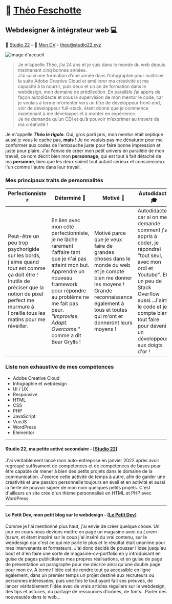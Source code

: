 # :briefcase: [Théo Feschotte](https://theo-feschotte.me/ "Mon LinkedIn")

## Webdesigner & intégrateur web :computer:
:link: [Studio 22](https://studio22.xyz/ "Ma petite auto-entreprise") - :green_book: [Mon CV](https://shared-assets.adobe.com/link/be912878-2ac8-42c6-658c-de7d85a58b3d/ "Beau petit pdf") - [theo@studio22.xyz](mailto:theo@studio22.xyz "Mon email pro")

![Image d'accueil](https://repository-images.githubusercontent.com/522599083/6ea02772-9175-47cd-bf58-9be98b726cef)

> Je m’appelle Théo, j’ai 24 ans et je suis dans le monde du web depuis maintenant cinq bonnes années.  
J’ai suivi une formation d’une année dans l’Infographie pour maîtriser la suite Adobe Creative Cloud et améliorer ma créativité et ma capacité à la nourrir, puis deux et un an de formation dans le webdesign, mon domaine de prédilection. En parallèle j’ai appris de façon autodidacte et sous la supervision de mon mentor le code, car je voulais à terme m’orienter vers un titre de développeur front-end, voir de développeur full-stack, étant donné que je commence maintenant à me développer et à monter en expérience.  
Je ne demande qu’un CDI et qu’à pouvoir m’exprimer au travers de ma créativité !

Je m'appelle ***Théo le rigolo***. Oui, gros parti pris, mon mentor était septique aussi je vous le cache pas, **mais** ! Je ne voulais pas me dénaturer pour me conformer aux codes de l'embauche juste pour faire bonne impression et juste pour plaire. J'ai l'envie de créer mon petit univers en parallèle de mon travail, ce nom décrit bien mon **personnage**, qui est tout à fait détaché de ma **personne**, bien que les deux soient tout autant sérieux et conscienceux l'un comme l'autre dans leur travail.

### Mes principaux traits de personnalités
| Perfectionniste :star: | Déterminé :dart: | Motivé :rocket: | Autodidacte :mortar_board: | Autonome :repeat: |
| ----------- | ----------- | ----------- | ----------- | ----------- |
| Peut-être un peu trop psychorigide sur les bords, j'aime quand tout est comme ça doit être ! Inutile de préciser que la notion de pixel perfect me murmure à l'oreille tous les matins pour me réveiller. | En lien avec mon côté perfectionniste, je ne lâche rarement l'affaire tant que je n'ai pas atteint mon but. Apprendre un nouveau framework pour répondre au problème ne me fait pas peur. *"Improvise. Adapt. Overcome."* comme a dit Bear Grylls ! | Motivé parce que je veux faire de grandes choses dans le monde du web et je compte bien me donner les moyens ! Grande reconnaissance également à tous et toutes qui m'ont et donneront leurs moyens ! | Autodidacte, car si on me demande comment j'ai appris à coder, je répondrai "tout seul, avec mon ordi et Youtube". Et un peu de Stack Overflow aussi...J'aime le code et je compte bien tout faire pour devenir un développeur aux doigts d'or ! | Autonome, ça c'est mon côté un peu sauvage, développeur vous me direz, je me retrouve en symbiose avec mon clavier et mon dual-screen (triple un jour ?). Mais je suis tout à fait capable d'évoluer en équipe, communiquer, prendre des décisions...! |

### Liste non exhaustive de mes compétences
- Adobe Creative Cloud
- Infographie et webdesign
- UI / UX
- Responsive
- HTML
- CSS
- PHP
- JavaScript
- VueJS
- WordPress
- Elementor

----
#### Studio 22, ma petite activé secondaire - [[Studio 22](https://studio22.xyz/)]
J'ai véritablement lancé mon auto-entreprise en janvier 2022 après avoir regroupé suffisament de compétences et de compétences de bases pour être capable de mener à bien des petits projets dans le domaine de la communication. J'exerce cette activité de temps à autre, afin de garder une créativité et une passion personnelle toujours en éveil et en activité et aussi la fierté de pouvoir signer de mon nom quelques petits projets. C'est d'ailleurs un site crée d'un thème personnalisé en HTML et PHP avec WordPress.

----
#### Le Petit Dev, mon petit blog sur le webdesign - [[Le Petit Dev](https://lepetitdev.blog/)]
Comme je l'ai mentionné plus haut, j'ai envie de créer quelque chose. Un jour en cours nous devions mettre en page un magasine avec du *Lorem Ipsum*, et étant inspiré sur le coup j'ai inséré du vrai contenu, sur le webdesign car c'est ce qui me parle le plus et le résultat était unanime pour mes intervenants et formateurs. J'ai donc décidé de pousser l'idée jusqu'au bout et d'en faire une sorte de magasine-cv-portfolio en y introduisant en guise de pages publicitaires mes propres réalisations, et en guise de page de présentation un paragraphe pour me décrire ainsi qu'une double page pour mon cv. A terme l'idée est de rendre tout ça accessible en ligne également, dans un premier temps un projet destiné aux recruteurs ou personnes intéressées, puis une fois le tout ayant fait ses preuves, de lancer véritablement l'idée avec de vrais articles réguliers sur le webdesign, des tips et astuces, du partage de ressources d'icônes, de fonts...Parler des nouveautés dans le web...

<!---
theo-le-rigolo/theo-le-rigolo is a ✨ special ✨ repository because its `README.md` (this file) appears on your GitHub profile.
You can click the Preview link to take a look at your changes.
--->
